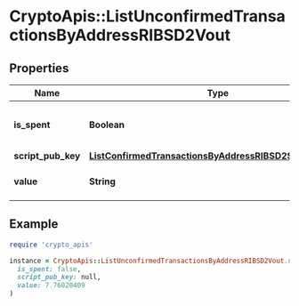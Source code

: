 # CryptoApis::ListUnconfirmedTransactionsByAddressRIBSD2Vout

## Properties

| Name | Type | Description | Notes |
| ---- | ---- | ----------- | ----- |
| **is_spent** | **Boolean** | Defines whether the output is spent or not. |  |
| **script_pub_key** | [**ListConfirmedTransactionsByAddressRIBSD2ScriptPubKey**](ListConfirmedTransactionsByAddressRIBSD2ScriptPubKey.md) |  |  |
| **value** | **String** | String representation of the amount |  |

## Example

```ruby
require 'crypto_apis'

instance = CryptoApis::ListUnconfirmedTransactionsByAddressRIBSD2Vout.new(
  is_spent: false,
  script_pub_key: null,
  value: 7.76020409
)
```

